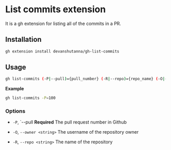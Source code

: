 # List commits extension
It is a gh extension for listing all of the commits in a PR.

## Installation
```bash
gh extension install devanshutanna/gh-list-commits
```

## Usage
```bash
gh list-commits (-P|--pull)={pull_number} (-R|--repo)={repo_name} (-O|--owner)={owner_username}
```
**Example**
```bash
gh list-commits -P=100
```


### Options
* `-P`, `--pull <number>
    **Required** The pull request number in Github

* `-O`, `--owner <string>`
    The username of the repository owner

* `-R`, `--repo <string>`
    The name of the repository
